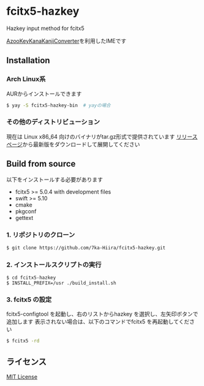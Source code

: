 # fcitx5-hazkey
Hazkey input method for fcitx5

[AzooKeyKanaKanjiConverter](https://github.com/ensan-hcl/AzooKeyKanaKanjiConverter)を利用したIMEです

## Installation

### Arch Linux系
AURからインストールできます
```sh
$ yay -S fcitx5-hazkey-bin  # yayの場合
```

### その他のディストリビューション
現在は Linux x86_64 向けのバイナリがtar.gz形式で提供されています
[リリースページ](https://github.com/7ka-Hiira/fcitx5-hazkey/releases/latest)から最新版をダウンロードして展開してください

## Build from source
以下をインストールする必要があります
  - fcitx5 >= 5.0.4 with development files
  - swift >= 5.10
  - cmake
  - pkgconf 
  - gettext

### 1. リポジトリのクローン
```sh
$ git clone https://github.com/7ka-Hiira/fcitx5-hazkey.git
```

### 2. インストールスクリプトの実行
```
$ cd fcitx5-hazkey
$ INSTALL_PREFIX=/usr ./build_install.sh
```

### 3. fcitx5 の設定
fcitx5-configtool を起動し、右のリストからhazkey を選択し、左矢印ボタンで追加します
表示されない場合は、以下のコマンドでfcitx5 を再起動してください
```sh
$ fcitx5 -rd
```

## ライセンス
[MIT License](./LICENSE)
